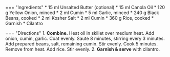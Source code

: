 === "Ingredients"
    * 15 ml Unsalted Butter (optional)
    * 15 ml Canola Oil
    * 120 g Yellow Onion, minced
    * 2 ml Cumin
    * 5 ml Garlic, minced
    * 240 g Black Beans, cooked
    * 2 ml Kosher Salt
    * 2 ml Cumin
    * 360 g Rice, cooked
    * Garnish
        * Cilantro

=== "Directions"
    1. **Combine.** Heat oil in skillet over medium heat. Add onion, cumin, garlic. Coat evenly. Saute 8 minutes, stirring every 3 minutes. Add prepared beans, salt, remaining cumin. Stir evenly. Cook 5 minutes. Remove from heat. Add rice. Stir evenly.
    2. **Garnish & serve** with cilantro.

